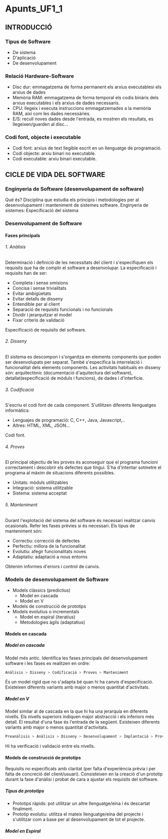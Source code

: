 # Apunts_UF1_1

## INTRODUCCIÓ

### Tipus de Software
  - De sistema
  - D'aplicació
  - De desenvolupament

### Relació Hardware-Software
  - Disc dur: emmagatzema de forma permanent els arxius executablesi els arxius de dades
  - Memòria RAM: emmagatzema de forma temporal els codis binàris dels arxius executables i els arxius de dades necessaris.
  - CPU: llegeix i executa instruccions emmagatzemades a la memòria RAM, així com les dades necessàries.
  - E/S: recull noves dades desde l'entrada, es mostren els resultats, es llegeixen/guarden al disc...

### Codi font, objecte i executable
  - Codi font: arxius de text llegible escrit en un llenguatge de programació.
  - Codi objecte: arxiu binari no executable.
  - Codi executable: arxiu binari executable.

## CICLE DE VIDA DEL SOFTWARE

### Enginyeria de Software (desenvolupament de software)
Què és? Disciplina que estudia els principis i metodologies per al desenvolupament i manteniment de sistemes software.
Enginyeria de sistemes: Especificació del sistema

### Desenvolupament de Software
#### Fases principals
###### 1. Anàlisis
Determinació i definició de les necessitats del client i s'especifiquen els requisits que ha de complir el software a desenvolupar.  La especificació i requisits han de ser:
- Completa i sense omisions
- Concisa i sense trivialitats
- Evitar ambigüetats
- Evitar detalls de disseny
- Entendible per al client
- Separació de requisits funcionals i no funcionals
- Dividir i jerarquitzar el model
- Fixar criteris de validació

Especificació de requisits del software.

###### 2. Disseny
El sistema es descompon i s'organitza en elements components que poden ser desenvolupats per separat. També s'especifica la interrelació i funcionalitat dels elements components. Les activitats habituals en disseny són: arquitectònic (documentació d'aquitectura del software), detallat(especificació de mòduls i funcions), de dades i d'interfície.

###### 3. Codificació
S'escriu el codi font de cada component. S'utilitzen diferents llenguatges informàtics:
- Lenguajes de programació: C, C++, Java, Javascript,..
- Altres: HTML, XML, JSON...

Codi font.

###### 4. Proves
El principal objectiu de les proves és aconseguir que el programa funcioni correctament i descobrir els defectes que tingui. S'ha d'intentar sotmetre el programa al màxim de situacions diferents possibles.

- Unitats: mòduls utilitzables
- Integració: sistema utilitzable
- Sistema: sistema acceptat

###### 5. Manteniment
Durant l'explotació del sistema del software és necessari realitzar canvis ocasionals. Refer les fases prèvies si és necessari. Els tipus de manteniment són:
- Correctiu: correcció de defectes
- Perfectiu: millora de la funcionalitat
- Evolutiu: afegir funcionalitats noves
- Adaptatiu: adaptació a nous entorns

Obtenim informes d'errors i control de canvis.

### Models de desenvolupament de Software
- Models clàssics (predictius)
    - Model en cascada
    - Model en V
- Models de construcció de prototips
- Models evolutius o incrementals
    - Model en espiral (iteratius)
    - Metodologies àgils (adaptatius)
#### Models en cascada
##### Model en cascada
Model més antic. Identifica les fases principals del desenvolupament software i les fases es realitzen en ordre:
```sh
Anàlisis > Disseny > Codificació > Proves > Manteniment
```
És un model rígid que no s'adapta bé quan hi ha canvis d'especificació. Existeixen diferents variants amb major o menos quantitat d'activitats.

##### Model en V
Model similar al de cascada en la que hi ha una jerarquía en diferents nivells. Els nivells superiors indiquen major abstracció i els inferiors més detall. El resultat d'una fase és l'entrada de la següent. Existeixen diferents variants amb major o menos quantitat d'activitats.
```sh
Preanàlisis > Anàlisis > Disseny > Desenvolupament > Implantació > Proves unitat > Proves integració > Operació > Manteniment
```
Hi ha verificació i validació entre els nivells.

#### Models de construcció de prototips
Requisits no especificats amb claritat (per falta d'experiència prèvia i per falta de concreció del client/usuari). Consisteixen en la creació d'un prototip durant la fase d'anàlisi i probat de cara a ajustar els requisits del software.

##### Tipus de prototips
- Prototips ràpids: pot utilitzar un altre llenguatge/eina i és descartat finalment.
- Prototip evolutiu: utilitza el mateix llenguatge/eina del projecte i s'utilitzar com a base per al desenvolupament de tot el projecte.

##### Model en Espiral
